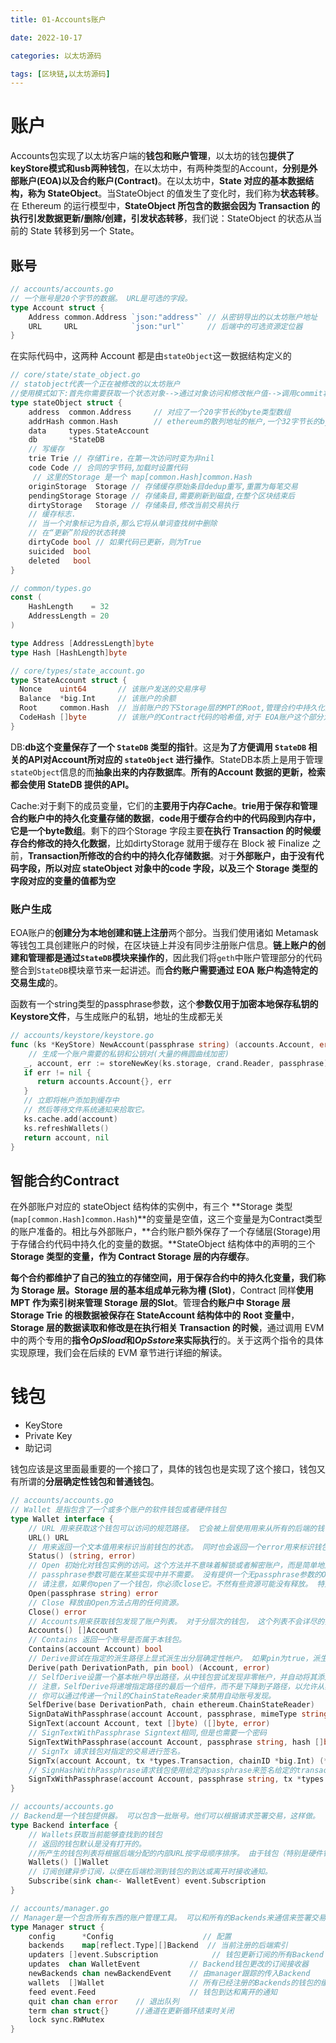 ```yaml
---
title: 01-Accounts账户

date: 2022-10-17	

categories: 以太坊源码	

tags: [区块链,以太坊源码]
---	
```


# 账户

Accounts包实现了以太坊客户端的**钱包和账户管理**，以太坊的钱包**提供了keyStore模式和usb两种钱包**，在以太坊中，有两种类型的Account，**分别是外部账户(EOA)以及合约账户(Contract)**。在以太坊中，**State 对应的基本数据结构，称为 StateObject**。当StateObject 的值发生了变化时，我们称为**状态转移**。在 Ethereum 的运行模型中，**StateObject 所包含的数据会因为 Transaction 的执行引发数据更新/删除/创建，引发状态转移**，我们说：StateObject 的状态从当前的 State 转移到另一个 State。

## 账号

```go
// accounts/accounts.go
// 一个账号是20个字节的数据。 URL是可选的字段。
type Account struct {
	Address common.Address `json:"address"` // 从密钥导出的以太坊账户地址
	URL     URL            `json:"url"`     // 后端中的可选资源定位器
}
```

在实际代码中，这两种 Account 都是由`stateObject`这一数据结构定义的

```go
// core/state/state_object.go
// statobject代表一个正在被修改的以太坊账户
//使用模式如下:首先你需要获取一个状态对象-->通过对象访问和修改帐户值-->调用commit将修改后的存储树写入数据库
type stateObject struct {
	address  common.Address 	// 对应了一个20字节长的byte类型数组
	addrHash common.Hash 		// ethereum的散列地址的帐户,一个32字节长的byte类型数组
	data     types.StateAccount
	db       *StateDB
	// 写缓存
	trie Trie // 存储Tire，在第一次访问时变为非nil
	code Code // 合同的字节码,加载时设置代码
	 // 这里的Storage 是一个 map[common.Hash]common.Hash
	originStorage  Storage // 存储缓存原始条目dedup重写,重置为每笔交易
	pendingStorage Storage // 存储条目,需要刷新到磁盘,在整个区块结束后
	dirtyStorage   Storage // 存储条目,修改当前交易执行
	// 缓存标志.
	// 当一个对象标记为自杀,那么它将从单词查找树中删除
	// 在“更新”阶段的状态转换
	dirtyCode bool // 如果代码已更新，则为True
	suicided  bool
	deleted   bool
}
```

```go
// common/types.go
const (
	HashLength    = 32
	AddressLength = 20
)

type Address [AddressLength]byte
type Hash [HashLength]byte
```

```go
// core/types/state_account.go
type StateAccount struct {
  Nonce    uint64		// 该账户发送的交易序号
  Balance  *big.Int		// 该账户的余额
  Root     common.Hash  // 当前账户的下Storage层的MPT的Root,管理合约中持久化变量,对于EOA账户这个部分为空值
  CodeHash []byte		// 该账户的Contract代码的哈希值,对于 EOA账户这个部分为空值
}
```

DB:**db这个变量保存了一个 `StateDB` 类型的指针**。这是**为了方便调用 `StateDB` 相关的API对Account所对应的 `stateObject` 进行操作**。StateDB本质上是用于管理`stateObject`信息的而**抽象出来的内存数据库**。**所有的Account 数据的更新，检索都会使用 StateDB 提供的API。**

Cache:对于剩下的成员变量，它们的**主要用于内存Cache**。**trie用于保存和管理合约账户中的持久化变量存储的数据**，**code用于缓存合约中的代码段到内存中，它是一个byte数组**。剩下的四个Storage 字段主要**在执行 Transaction 的时候缓存合约修改的持久化数据**，比如dirtyStorage 就用于缓存在 Block 被 Finalize 之前，**Transaction所修改的合约中的持久化存储数据**。对于**外部账户，由于没有代码字段，所以对应 stateObject 对象中的code 字段，以及三个 Storage 类型的字段对应的变量的值都为空**

### 账户生成

EOA账户的**创建分为本地创建和链上注册**两个部分。当我们使用诸如 Metamask 等钱包工具创建账户的时候，在区块链上并没有同步注册账户信息。**链上账户的创建和管理都是通过`StateDB`模块来操作的**，因此我们将`geth`中账户管理部分的代码整合到`StateDB`模块章节来一起讲述。而**合约账户需要通过 EOA 账户构造特定的交易生成**的。

函数有一个string类型的passphrase参数，这个**参数仅用于加密本地保存私钥的Keystore文件**，与生成账户的私钥，地址的生成都无关

```go
// accounts/keystore/keystore.go
func (ks *KeyStore) NewAccount(passphrase string) (accounts.Account, error) {
    // 生成一个账户需要的私钥和公钥对(大量的椭圆曲线加密)
   _, account, err := storeNewKey(ks.storage, crand.Reader, passphrase)
   if err != nil {
      return accounts.Account{}, err
   }
   // 立即将帐户添加到缓存中
   // 然后等待文件系统通知来拾取它。
   ks.cache.add(account)
   ks.refreshWallets()
   return account, nil
}
```

## 智能合约Contract

在外部账户对应的 stateObject 结构体的实例中，有三个 **Storage 类型(`map[common.Hash]common.Hash`)**的变量是空值，这三个变量是为Contract类型的账户准备的。相比与外部账户，**合约账户额外保存了一个存储层(Storage)用于存储合约代码中持久化的变量的数据。**StateObject 结构体中的声明的三个 **Storage 类型的变量，作为 Contract Storage 层的内存缓存**。

**每个合约都维护了自己的独立的存储空间，用于保存合约中的持久化变量，我们称为 Storage 层。**Storage 层的**基本组成单元称为槽 (Slot)**，Contract 同样**使用 MPT 作为索引树来管理 Storage 层的Slot**。管理**合约账户中 Storage 层 Storage Trie 的根数据被保存在 StateAccount 结构体中的 Root 变量中**，**Storage 层的数据读取和修改是在执行相关 Transaction 的时候**，通过调用 EVM 中的两个专用的**指令*OpSload*和*OpSstore*来实际执行**的。关于这两个指令的具体实现原理，我们会在后续的 EVM 章节进行详细的解读。

# 钱包

- KeyStore
- Private Key
- 助记词

钱包应该是这里面最重要的一个接口了，具体的钱包也是实现了这个接口，钱包又有所谓的**分层确定性钱包和普通钱包**。

```go
// accounts/accounts.go
// Wallet 是指包含了一个或多个账户的软件钱包或者硬件钱包
type Wallet interface {
	// URL 用来获取这个钱包可以访问的规范路径。 它会被上层使用用来从所有的后端的钱包来排序。
	URL() URL
	// 用来返回一个文本值用来标识当前钱包的状态。 同时也会返回一个error用来标识钱包遇到的任何错误。
	Status() (string, error)
	// Open 初始化对钱包实例的访问。这个方法并不意味着解锁或者解密账户，而是简单地建立与硬件钱包的连接和/或访问衍生种子。.
	// passphrase参数可能在某些实现中并不需要。 没有提供一个无passphrase参数的Open方法的原因是为了提供一个统一的接口。 
	// 请注意，如果你open了一个钱包，你必须close它。不然有些资源可能没有释放。 特别是使用硬件钱包的时候需要特别注意。
	Open(passphrase string) error
	// Close 释放由Open方法占用的任何资源。
	Close() error
	// Accounts用来获取钱包发现了账户列表。 对于分层次的钱包， 这个列表不会详尽的列出所有的账号， 而是只包含在帐户派生期间明确固定的帐户。
	Accounts() []Account
	// Contains 返回一个账号是否属于本钱包。
	Contains(account Account) bool
	// Derive尝试在指定的派生路径上显式派生出分层确定性帐户。 如果pin为true，派生帐户将被添加到钱包的跟踪帐户列表中。
	Derive(path DerivationPath, pin bool) (Account, error)
	// SelfDerive设置一个基本帐户导出路径，从中钱包尝试发现非零帐户，并自动将其添加到跟踪帐户列表中。
	// 注意，SelfDerive将递增指定路径的最后一个组件，而不是下降到子路径，以允许从非零组件开始发现帐户。
	// 你可以通过传递一个nil的ChainStateReader来禁用自动账号发现。
	SelfDerive(base DerivationPath, chain ethereum.ChainStateReader)
	SignDataWithPassphrase(account Account, passphrase, mimeType string, data []byte) ([]byte, error)
	SignText(account Account, text []byte) ([]byte, error)
	// SignTextWithPassphrase Signtext相同,但是也需要一个密码
	SignTextWithPassphrase(account Account, passphrase string, hash []byte) ([]byte, error)
	// SignTx 请求钱包对指定的交易进行签名。
	SignTx(account Account, tx *types.Transaction, chainID *big.Int) (*types.Transaction, error)
	// SignHashWithPassphrase请求钱包使用给定的passphrase来签名给定的transaction
	SignTxWithPassphrase(account Account, passphrase string, tx *types.Transaction, chainID *big.Int) (*types.Transaction, error)
}
```

```go
// accounts/accounts.go
// Backend是一个钱包提供器。 可以包含一批账号。他们可以根据请求签署交易，这样做。
type Backend interface {
	// Wallets获取当前能够查找到的钱包
	// 返回的钱包默认是没有打开的。 
	//所产生的钱包列表将根据后端分配的内部URL按字母顺序排序。 由于钱包（特别是硬件钱包）可能会打开和关闭，所以在随后的检索过程中，相同的钱包可能会出现在列表中的不同位置。
	Wallets() []Wallet
	// 订阅创建异步订阅，以便在后端检测到钱包的到达或离开时接收通知。
	Subscribe(sink chan<- WalletEvent) event.Subscription
}
```

```go
// accounts/manager.go
// Manager是一个包含所有东西的账户管理工具。 可以和所有的Backends来通信来签署交易。
type Manager struct {
	config      *Config                    // 配置
	backends    map[reflect.Type][]Backend 	// 当前注册的后端索引
	updaters []event.Subscription      		 // 钱包更新订阅的所有Backend
	updates  chan WalletEvent           // Backend钱包更改的订阅接收器
    newBackends chan newBackendEvent	// 由manager跟踪的传入Backend
	wallets  []Wallet                   // 所有已经注册的Backends的钱包的缓存
	feed event.Feed 					// 钱包到达和离开的通知
	quit chan chan error	// 退出队列
    term chan struct{}		//通道在更新循环结束时关闭
	lock sync.RWMutex
}
```

